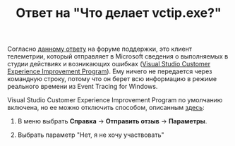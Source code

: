 ﻿---
title: "Ответ на \"Что делает vctip.exe?\""
se.owner.user_id: 240512
se.owner.display_name: "MSDN.WhiteKnight"
se.owner.link: "https://ru.stackoverflow.com/users/240512/msdn-whiteknight"
se.answer_id: 962413
se.question_id: 700867
se.post_type: answer
se.score: 4
se.is_accepted: True
---
<p>Согласно <a href="https://developercommunity.visualstudio.com/comments/418402/view.html" rel="nofollow noreferrer">данному ответу</a> на форуме поддержки, это клиент телеметрии, который отправляет в Microsoft сведения о выполняемых в студии действиях и возникающих ошибках (<a href="https://docs.microsoft.com/en-us/visualstudio/ide/visual-studio-experience-improvement-program?view=vs-2017" rel="nofollow noreferrer">Visual Studio Customer Experience Improvement Program</a>). Ему ничего не передается через командную строку, потому что он берет всю информацию в режиме реального времени из Event Tracing for Windows. </p>

<p>Visual Studio Customer Experience Improvement Program по умолчанию включена, но ее можно отключить способом, описанным <a href="https://docs.microsoft.com/en-us/visualstudio/ide/visual-studio-experience-improvement-program?view=vs-2017#opt-in-or-out" rel="nofollow noreferrer">здесь</a>:</p>

<ol>
<li><p>В меню выбрать <strong>Справка</strong> -> <strong>Отправить отзыв</strong> -> <strong>Параметры</strong>.</p></li>
<li><p>Выбрать параметр "Нет, я не хочу участвовать"</p></li>
</ol>
